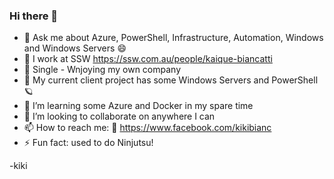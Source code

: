 ### Hi there 👋

- 💬 Ask me about Azure, PowerShell, Infrastructure, Automation, Windows and Windows Servers 😄
- 🏃 I work at SSW https://ssw.com.au/people/kaique-biancatti
- 👩‍ Single - Wnjoying my own company
- 🔭 My current client project has some Windows Servers and PowerShell 🪐
- 🌱 I’m learning some Azure and Docker in my spare time
- 👯 I’m looking to collaborate on anywhere I can
- 📫 How to reach me: 🐤 https://www.facebook.com/kikibianc
- ⚡ Fun fact: used to do Ninjutsu!

-kiki
